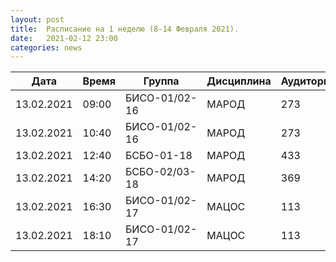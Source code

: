 ```yaml
---
layout: post
title:  Расписание на 1 неделю (8-14 Февраля 2021).
date:   2021-02-12 23:00
categories: news
---
```


| Дата          | Время         | Группа        | Дисциплина    | Аудитория    |
| ------------- | ------------- | ------------- | ------------- | ------------ |
|13.02.2021     |09:00          |БИСО-01/02-16  |МАРОД          |273           |
|13.02.2021     |10:40          |БИСО-01/02-16  |МАРОД          |273           |
|13.02.2021     |12:40          |БСБО-01-18     |МАРОД          |433           |
|13.02.2021     |14:20          |БСБО-02/03-18  |МАРОД          |369           |
|13.02.2021     |16:30          |БИСО-01/02-17  |МАЦОС          |113           |
|13.02.2021     |18:10          |БИСО-01/02-17  |МАЦОС          |113           |
